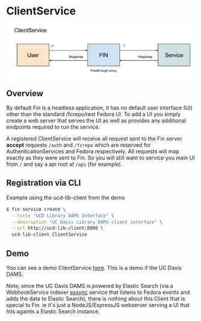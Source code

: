 # ClientService

![Overview](./client-service.png)

## Overview

By default Fin is a headless application, it has no default user interface (UI) other than the standard /fcrepo/rest Fedora UI.  To add a UI you simply create a web server that serves the UI as well as provides any additional endpoints required to run the service.

A registered ClientService will receive all request sent to the Fin server **accept** requests `/auth` and `/fcrepo` which are reserved for AuthenticationServices and Fedora respectively. All requests will map exactly as they were sent to Fin.  So you will still want to service you main UI from `/` and say a api root at `/api` (for example).

## Registration via CLI

Example using the ucd-lib-client from the demo

```bash
$ fin service create \
  --title "UCD Library DAMS Interface" \
  --description "UC Davis Library DAMS client interface" \
  --url http://ucd-lib-client:8000 \
  ucd-lib-client ClientService
```

## Demo

You can see a demo ClientService [here](../../services/ucd-lib-client).  This is a demo if the UC Davis DAMS.

Note, since the UC Davis DAMS is powered by Elastic Search (via a WebhookService indexer [essync](../../services/essync) service that listens to Fedora events and adds the data to Elastic Search), there is nothing about this Client that is special to Fin.  ie it's just a NodeJS/ExpressJS webserver serving a UI that hits againts a Elastic Search instance.